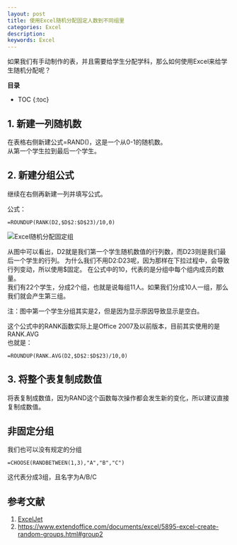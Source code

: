 ```yaml
---
layout: post
title: 使用Excel随机分配固定人数到不同组里
categories: Excel
description: 
keywords: Excel
---
```


如果我们有手动制作的表，并且需要给学生分配学科，那么如何使用Excel来给学生随机分配呢？  

**目录**

* TOC
{:toc}


## 1. 新建一列随机数
在表格右侧新建公式=RAND()，这是一个从0-1的随机数。  
从第一个学生拉到最后一个学生。  

## 2. 新建分组公式
继续在右侧再新建一列并填写公式。


公式：
```
=ROUNDUP(RANK(D2,$D$2:$D$23)/10,0)
```
![Excel随机分配固定组](/blog/images/posts/2020/20200811_Excel_Randomly_Assign_Groups.png)

从图中可以看出，D2就是我们第一个学生随机数值的行列数，而D23则是我们最后一个学生的行列。
为什么我们不用D2:D23呢，因为那样在下拉过程中，会导致行列变动，所以使用$固定。
在公式中的10，代表的是分组中每个组内成员的数量。  
我们有22个学生，分成2个组，也就是说每组11人。如果我们分成10人一组，那么我们就会产生第三组。  

注：图中第一个学生分组其实是2，但是因为显示原因导致显示是空白。

这个公式中的RANK函数实际上是Office 2007及以前版本，目前其实使用的是RANK.AVG   
也就是：
```
=ROUNDUP(RANK.AVG(D2,$D$2:$D$23)/10,0)
```

## 3. 将整个表复制成数值
将表复制成数值，因为RAND这个函数每次操作都会发生新的变化，所以建议直接复制成数值。

## 非固定分组
我们也可以没有规定的分组
```
=CHOOSE(RANDBETWEEN(1,3),"A","B","C")
```
这代表分成3组，且名字为A/B/C

## 参考文献
1. [ExcelJet](https://exceljet.net/formula/randomly-assign-people-to-groups)
2. <https://www.extendoffice.com/documents/excel/5895-excel-create-random-groups.html#group2>